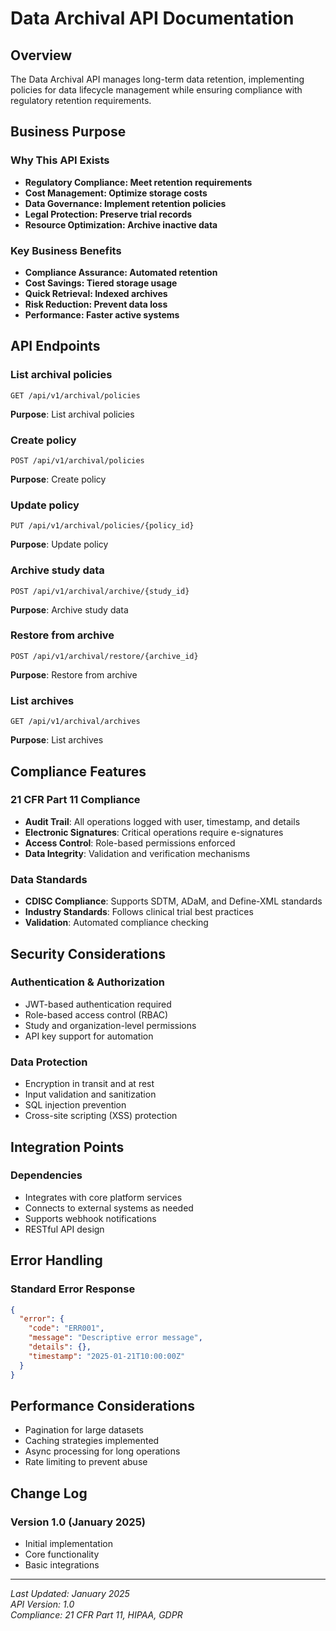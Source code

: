 # Data Archival API Documentation

## Overview
The Data Archival API manages long-term data retention, implementing policies for data lifecycle management while ensuring compliance with regulatory retention requirements.

## Business Purpose

### Why This API Exists
- **Regulatory Compliance: Meet retention requirements**
- **Cost Management: Optimize storage costs**
- **Data Governance: Implement retention policies**
- **Legal Protection: Preserve trial records**
- **Resource Optimization: Archive inactive data**

### Key Business Benefits
- **Compliance Assurance: Automated retention**
- **Cost Savings: Tiered storage usage**
- **Quick Retrieval: Indexed archives**
- **Risk Reduction: Prevent data loss**
- **Performance: Faster active systems**

## API Endpoints

### List archival policies
```http
GET /api/v1/archival/policies
```

**Purpose**: List archival policies

### Create policy
```http
POST /api/v1/archival/policies
```

**Purpose**: Create policy

### Update policy
```http
PUT /api/v1/archival/policies/{policy_id}
```

**Purpose**: Update policy

### Archive study data
```http
POST /api/v1/archival/archive/{study_id}
```

**Purpose**: Archive study data

### Restore from archive
```http
POST /api/v1/archival/restore/{archive_id}
```

**Purpose**: Restore from archive

### List archives
```http
GET /api/v1/archival/archives
```

**Purpose**: List archives



## Compliance Features

### 21 CFR Part 11 Compliance
- **Audit Trail**: All operations logged with user, timestamp, and details
- **Electronic Signatures**: Critical operations require e-signatures
- **Access Control**: Role-based permissions enforced
- **Data Integrity**: Validation and verification mechanisms

### Data Standards
- **CDISC Compliance**: Supports SDTM, ADaM, and Define-XML standards
- **Industry Standards**: Follows clinical trial best practices
- **Validation**: Automated compliance checking

## Security Considerations

### Authentication & Authorization
- JWT-based authentication required
- Role-based access control (RBAC)
- Study and organization-level permissions
- API key support for automation

### Data Protection
- Encryption in transit and at rest
- Input validation and sanitization
- SQL injection prevention
- Cross-site scripting (XSS) protection

## Integration Points

### Dependencies
- Integrates with core platform services
- Connects to external systems as needed
- Supports webhook notifications
- RESTful API design

## Error Handling

### Standard Error Response
```json
{
  "error": {
    "code": "ERR001",
    "message": "Descriptive error message",
    "details": {},
    "timestamp": "2025-01-21T10:00:00Z"
  }
}
```

## Performance Considerations

- Pagination for large datasets
- Caching strategies implemented
- Async processing for long operations
- Rate limiting to prevent abuse

## Change Log

### Version 1.0 (January 2025)
- Initial implementation
- Core functionality
- Basic integrations

---

*Last Updated: January 2025*  
*API Version: 1.0*  
*Compliance: 21 CFR Part 11, HIPAA, GDPR*
